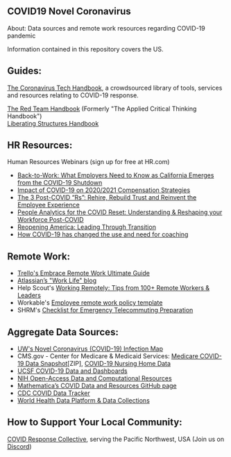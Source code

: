 ## COVID19 Novel Coronavirus
About: Data sources and remote work resources regarding COVID-19 pandemic

Information contained in this repository covers the US.

## Guides:

[The Coronavirus Tech Handbook](https://coronavirustechhandbook.com/), a crowdsourced library of tools, services and resources relating to COVID-19 response.

[The Red Team Handbook](https://usacac.army.mil/sites/default/files/documents/ufmcs/The_Red_Team_Handbook.pdf) (Formerly "The Applied Critical Thinking Handbook")  
[Liberating Structures Handbook](https://usacac.army.mil/sites/default/files/documents/ufmcs/Liberating_Structures_Handbook.pdf)

## HR Resources:

Human Resources Webinars (sign up for free at HR.com)  
- [Back-to-Work: What Employers Need to Know as California Emerges from the COVID-19 Shutdown](https://www.hr.com/en/webcasts_events/webcasts/archived_webcasts_podcasts/back-to-work-what-employers-need-to-know-as-califo_kbhx6ll0.html)  
- [Impact of COVID-19 on 2020/2021 Compensation Strategies](https://www.hr.com/en/webcasts_events/webcasts/archived_webcasts_podcasts/impact-of-covid-19-on-20202021-compensation-strate_kaed5xfk.html?s=i1XmpJdUg9sUYqk642)  
- [The 3 Post-COVID “Rs”: Rehire, Rebuild Trust and Reinvent the Employee Experience](https://www.hr.com/en/webcasts_events/webcasts/archived_webcasts_podcasts/the-3-post-covid-%E2%80%9Crs%E2%80%9D-rehire-rebuild-trust-and-rei_kawscvr4.html?s=i1XmpJdUg9sUYqk642)  
- [People Analytics for the COVID Reset: Understanding & Reshaping your Workforce Post-COVID](https://www.hr.com/en/webcasts_events/webcasts/archived_webcasts_podcasts/people-analytics-for-the-covid-reset-understanding_kbjh6gvz.html)  
- [Reopening America: Leading Through Transition](https://www.hr.com/en/webcasts_events/webcasts/archived_webcasts_podcasts/reopening-america-leading-through-transition_kb6ueq4k.html)  
- [How COVID-19 has changed the use and need for coaching](https://www.hr.com/en/webcasts_events/webcasts/archived_webcasts_podcasts/how-covid-19-has-changed-the-use-and-need-for-coac_kbgryy0j.html)  

## Remote Work:  

- [Trello's Embrace Remote Work Ultimate Guide](https://info.trello.com/embrace-remote-work-ultimate-guide)  
- [Atlassian’s "Work Life" blog](https://www.atlassian.com/blog/teamwork/remote-work-productivity)  
- Help Scout's [Working Remotely: Tips from 100+ Remote Workers & Leaders](https://www.helpscout.com/playlists/working-remotely/)  
- Workable's [Employee remote work policy template](https://resources.workable.com/remote-work-policy)  
- SHRM's [Checklist for Emergency Telecommuting Preparation](https://www.shrm.org/resourcesandtools/tools-and-samples/hr-forms/pages/checklist-for-emergency-telecommuting-preparation.aspx)  

## Aggregate Data Sources:
- [UW's Novel Coronavirus (COVID-19) Infection Map](https://hgis.uw.edu/virus/)  
- CMS.gov - Center for Medicare & Medicaid Services: [Medicare COVID-19 Data Snapshot](https://www.cms.gov/files/zip/medicare-covid-19-data-snapshot-data-file.zip)[ZIP], [COVID-19 Nursing Home Data](https://data.cms.gov/stories/s/bkwz-xpvg)  
- [UCSF COVID-19 Data and Dashboards](https://guides.ucsf.edu/COVID19/data)  
- [NIH Open-Access Data and Computational Resources](https://datascience.nih.gov/covid-19-open-access-resources)  
- [Mathematica’s COVID Data and Resources GitHub page](https://mathematica-mpr.github.io/covidinfo/data_sources.html)  
- [CDC COVID Data Tracker](https://www.cdc.gov/covid-data-tracker/#cases)  
- [World Health Data Platform & Data Collections](https://www.who.int/data/collections)  


## How to Support Your Local Community:

[COVID Response Collective](https://covidresponsecollective.org/), serving the Pacific Northwest, USA (Join us on [Discord](https://discord.gg/A4XqWGA))
